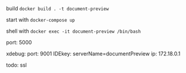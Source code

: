 build ``docker build . -t document-preview``

start with ``docker-compose up``

shell with ``docker exec -it document-preview /bin/bash``

port: 5000

xdebug:
port: 9001
IDEkey: serverName=documentPreview
ip: 172.18.0.1

todo:
ssl

